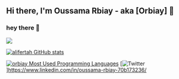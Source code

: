## Hi there, I'm Oussama Rbiay - aka [Orbiay] 👋 

### hey there 👋

![](https://badge.mediaplus.ma/darkgray/orbiay)


[![alifertah GitHub stats](https://github-readme-stats.vercel.app/api?username=orbiay&show_icons=true&theme=radical)](https://github.com/orbiay)

[![orbiay Most Used Programming Languages](https://github-readme-stats.vercel.app/api/top-langs/?username=orbiay&layout=compact&hide_border=true&theme=darcula&bg_color=00000000&langs_count=6)](https://github.com/orbiay)
[![Twitter](https://img.shields.io/twitter/url/https/twitter.com/orbiay.svg?style=social&label=Follow%20%40orbiay)]https://www.linkedin.com/in/oussama-rbiay-70b173236/

